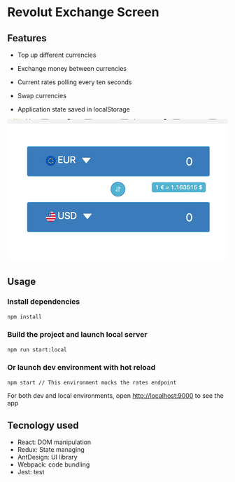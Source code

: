 # Revolut Exchange Screen

## Features

* Top up different currencies

* Exchange money between currencies

* Current rates polling every ten seconds

* Swap currencies

* Application state saved in localStorage

![Alt text](assets/screenshots/revolut-exchange-screen.png?raw=true "Exchange Screen")

## Usage

### Install dependencies
```
npm install
```

### Build the project and launch local server
```
npm run start:local
```
### Or launch dev environment with hot reload
```
npm start // This environment mocks the rates endpoint
```

For both dev and local environments, open [http://localhost:9000](http://localhost:9000) to see the app


## Tecnology used

* React: DOM manipulation
* Redux: State managing
* AntDesign: UI library
* Webpack: code bundling
* Jest: test